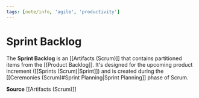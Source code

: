 ```yaml
---
tags: [note/info, 'agile', 'productivity']
---
```

# Sprint Backlog
The **Sprint Backlog** is an [[Artifacts (Scrum)]] that contains partitioned items from the [[Product Backlog]]. It's designed for the upcoming product increment ([[Sprints (Scrum)|Sprint]]) and is created during the [[Ceremonies (Scrum)#Sprint Planning|Sprint Planning]] phase of Scrum.

**Source**
[[Artifacts (Scrum)]]